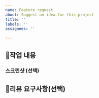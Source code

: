 ```yaml
---
name: Feature request
about: Suggest an idea for this project
title: ''
labels: ''
assignees: ''

---
```


## 📝작업 내용

> 

### 스크린샷 (선택)


## 💬리뷰 요구사항(선택)
